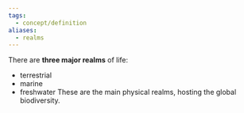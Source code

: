 ```yaml
---
tags:
  - concept/definition
aliases:
  - realms
---
```

There are **three major realms** of life:
- terrestrial
- marine
- freshwater
These are the main physical realms, hosting the global biodiversity. 
